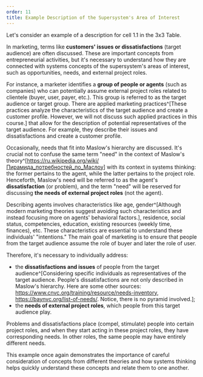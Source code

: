 ```yaml
---
order: 11
title: Example Description of the Supersystem's Area of Interest
---
```


Let's consider an example of a description for cell 1.1 in the 3x3 Table.

In marketing, terms like **customers' issues or dissatisfactions** (target audience) are often discussed. These are important concepts from entrepreneurial activities, but it's necessary to understand how they are connected with systems concepts of the supersystem's areas of interest, such as opportunities, needs, and external project roles.

For instance, a marketer identifies a **group of people or agents** (such as companies) who can potentially assume external project roles related to clientele (buyer, user, payer, etc.). This group is referred to as the target audience or target group. There are applied marketing practices^[These practices analyze the characteristics of the target audience and create a customer profile. However, we will not discuss such applied practices in this course.] that allow for the description of potential representatives of the target audience. For example, they describe their issues and dissatisfactions and create a customer profile.

Occasionally, needs that fit into Maslow's hierarchy are discussed. It's crucial not to confuse the same term "need" in the context of Maslow's theory^[<https://ru.wikipedia.org/wiki/Пирамида_потребностей_по_Маслоу>] with its context in systems thinking: the former pertains to the agent, while the latter pertains to the project role. Henceforth, Maslow's need will be referred to as the agent's **dissatisfaction** (or problem), and the term "need" will be reserved for discussing **the needs of external project roles** (not the agent).

Describing agents involves characteristics like age, gender^[Although modern marketing theories suggest avoiding such characteristics and instead focusing more on agents' behavioral factors.], residence, social status, competencies, education, existing resources (weekly time, finances), etc. These characteristics are essential to understand these individuals' "intentions." The main goal of marketing is to ensure that people from the target audience assume the role of buyer and later the role of user.

Therefore, it's necessary to individually address:

* the **dissatisfactions and issues** of people from the target audience^[Considering specific individuals as representatives of the target audience. People's dissatisfactions are not only described in Maslow's hierarchy. Here are some other sources: <https://www.cnvc.org/training/resource/needs-inventory>, <https://baynvc.org/list-of-needs/>. Notice, there is no pyramid involved.];
* the **needs of external project roles**, which people from this target audience play.

Problems and dissatisfactions place (compel, stimulate) people into certain project roles, and when they start acting in these project roles, they have corresponding needs. In other roles, the same people may have entirely different needs.

This example once again demonstrates the importance of careful consideration of concepts from different theories and how systems thinking helps quickly understand these concepts and relate them to one another.